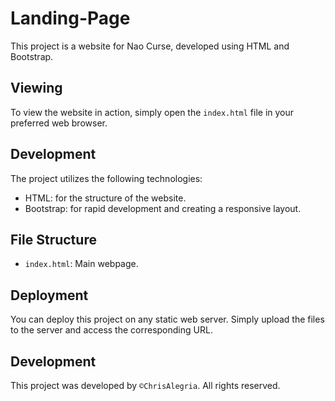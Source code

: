 # Landing-Page

This project is a website for Nao Curse, developed using HTML and Bootstrap.

## Viewing

To view the website in action, simply open the `index.html` file in your preferred web browser.

## Development

The project utilizes the following technologies:

- HTML: for the structure of the website.
- Bootstrap: for rapid development and creating a responsive layout.
  
## File Structure

- `index.html`: Main webpage.
  
## Deployment

You can deploy this project on any static web server. Simply upload the files to the server and access the corresponding URL.

## Development

This project was developed by `©ChrisAlegria`. All rights reserved.
